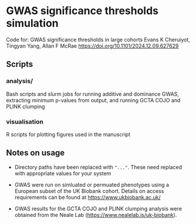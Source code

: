 # GWAS significance thresholds simulation

Code for:
GWAS significance thresholds in large cohorts
Evans K Cheruiyot, Tingyan Yang, Allan F McRae
https://doi.org/10.1101/2024.12.09.627629

## Scripts

### analysis/

Bash scripts and slurm jobs for running additive and dominance GWAS, extracting minimum p-values from output, and running GCTA COJO and PLINK clumping

### visualisation

R scripts for plotting figures used in the manuscript

## Notes on usage

 * Directory paths have been replaced with `"..."`.  These need replaced with appropriate values for your system

 * GWAS were run on simluated or permuated phenotypes using a European subset of the UK Biobank cohort. Details on access requirements can be found at https://www.ukbiobank.ac.uk/

 * GWAS results for the GCTA COJO and PLINK clumping analysis were obtained from the Neale Lab (https://www.nealelab.is/uk-biobank).

